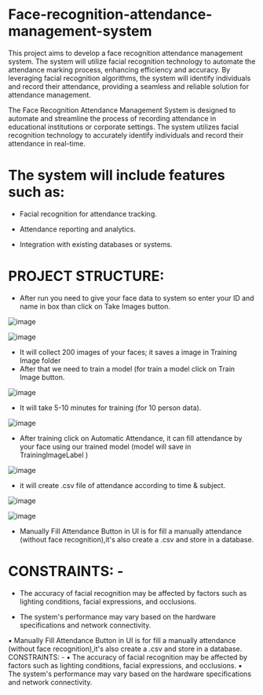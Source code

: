 # Face-recognition-attendance-management-system

This project aims to develop a face recognition attendance management system. The system will utilize facial recognition technology to automate the attendance marking process, enhancing efficiency and accuracy. By leveraging facial recognition algorithms, the system will identify individuals and record their attendance, providing a seamless and reliable solution for attendance management.

The Face Recognition Attendance Management System is designed to automate and streamline the process of recording attendance in educational institutions or corporate settings. The system utilizes facial recognition technology to accurately identify individuals and record their attendance in real-time.

# The system will include features such as:

*	Facial recognition for attendance tracking.

* Attendance reporting and analytics.

* Integration with existing databases or systems.

# PROJECT STRUCTURE: 

* After run you need to give your face data to system so enter your ID and name in box than click on Take Images button.

![image](https://github.com/user-attachments/assets/465caa5a-bd3e-4ad7-b876-e13764ceb834)

![image](https://github.com/user-attachments/assets/e608a1e5-266b-4b9e-ba1c-a1211f1ad6d5)

*	It will collect 200 images of your faces; it saves a image in Training Image folder
*	After that we need to train a model (for train a model click on Train Image button.

![image](https://github.com/user-attachments/assets/e3814bf1-852b-43fb-866d-e3ed4a5be33b)

 
*	It will take 5-10 minutes for training (for 10 person data).

![image](https://github.com/user-attachments/assets/26415e42-d061-4b93-bb63-30c9a07d3107)

 
* After training click on Automatic Attendance, it can fill attendance by your face using our trained model (model will save in TrainingImageLabel )

![image](https://github.com/user-attachments/assets/79699ea7-269e-40b8-b2f3-605d9f6b866a)

 
*	it will create .csv file of attendance according to time & subject.

 ![image](https://github.com/user-attachments/assets/5c7a3aec-8447-42fa-a9e2-985b7b0bbc1c)

 ![image](https://github.com/user-attachments/assets/7808e981-9a21-4aad-af2a-4a369df067b5)
 

* Manually Fill Attendance Button in UI is for fill a manually attendance (without face recognition),it's also create a .csv and store in a database.

# CONSTRAINTS: -

* The accuracy of facial recognition may be affected by factors such as lighting conditions, facial expressions, and occlusions.

* The system's performance may vary based on the hardware specifications and network connectivity.

 
 
▪ Manually Fill Attendance Button in UI is for fill a manually attendance (without face 
recognition),it's also create a .csv and store in a database. 
CONSTRAINTS: - 
▪ The accuracy of facial recognition may be affected by factors such as lighting conditions, facial 
expressions, and occlusions. 
▪ The system's performance may vary based on the hardware specifications and network 
connectivity.
